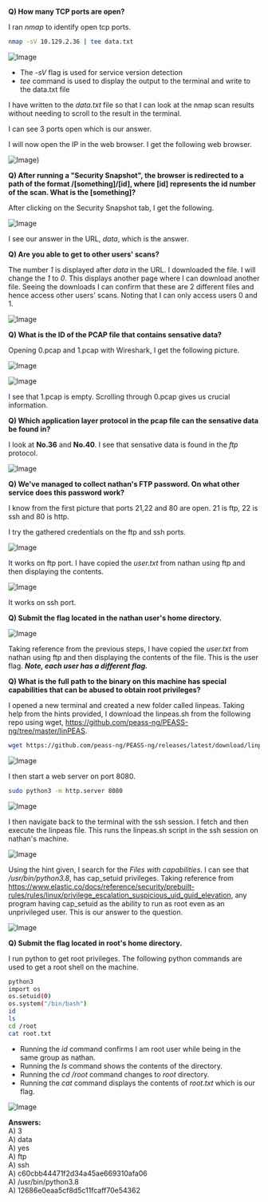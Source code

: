 **Q) How many TCP ports are open?**

I ran _nmap_ to identify open tcp ports.

```bash
nmap -sV 10.129.2.36 | tee data.txt
```

![Image](https://github.com/user-attachments/assets/fb39435e-9ffd-4f7c-9b6d-e0c01139f55b)

* The _-sV_ flag is used for service version detection
* *tee* command is used to display the output to the terminal and write to the data.txt file

I have written to the *data.txt* file so that I can look at the nmap scan results without needing to scroll to the result in the terminal.

I can see 3 ports open which is our answer.

I will now open the IP in the web browser. I get the following web browser.

![Image](https://github.com/user-attachments/assets/c949b935-6d42-4640-a143-0d80d655daa0))

**Q) After running a "Security Snapshot", the browser is redirected to a path of the format /[something]/[id], where [id] represents the id number of the scan. What is the [something]?**

After clicking on the Security Snapshot tab, I get the following.

![Image](https://github.com/user-attachments/assets/d4c88d41-a945-467d-ac55-85be0e2a0b6d)

I see our answer in the URL, *data*, which is the answer.

**Q) Are you able to get to other users' scans?**

The number *1* is displayed after *data* in the URL. I downloaded the file. I will change the *1* to *0*. This displays another page where I can download another file. Seeing the downloads I can confirm that these are 2 different files and hence access other users' scans. Noting that I can only access users 0 and 1. 

![Image](https://github.com/user-attachments/assets/1cd366ff-02c5-4748-87e9-de20d9722545)


**Q) What is the ID of the PCAP file that contains sensative data?**

Opening 0.pcap and 1.pcap with Wireshark, I get the following picture.

![Image](https://github.com/user-attachments/assets/ccbab88d-098b-4af8-83b0-9fd0d6ba2f4c)

![Image](https://github.com/user-attachments/assets/b8dfba77-aca0-47e0-a37e-ddb03faa0ca9)

I see that 1.pcap is empty.
Scrolling through 0.pcap gives us crucial information.

**Q) Which application layer protocol in the pcap file can the sensative data be found in?**

I look at **No.36** and **No.40**. I see that sensative data is found in the *ftp* protocol.  

![Image](https://github.com/user-attachments/assets/d4f06b14-d352-4b4f-bd8c-32911b849eba)

**Q) We've managed to collect nathan's FTP password. On what other service does this password work?**

I know from the first picture that ports 21,22 and 80 are open. 21 is ftp, 22 is ssh and 80 is http.

I try the gathered credentials on the ftp and ssh ports.

![Image](https://github.com/user-attachments/assets/9d7f9b2b-2877-4a38-9df3-46bd4f6d3b79)

It works on ftp port. I have copied the *user.txt* from nathan using ftp and then displaying the contents.

![Image](https://github.com/user-attachments/assets/0bb1b453-1cba-4b76-8267-6ef194d9b5fc)

It works on ssh port.


**Q) Submit the flag located in the nathan user's home directory.** 

![Image](https://github.com/user-attachments/assets/9d7f9b2b-2877-4a38-9df3-46bd4f6d3b79)

Taking reference from the previous steps, I have copied the *user.txt* from nathan using ftp and then displaying the contents of the file. This is the user flag. ***Note, each user has a different flag.***

**Q) What is the full path to the binary on this machine has special capabilities that can be abused to obtain root privileges?**

I opened a new terminal and created a new folder called linpeas. Taking help from the hints provided, I download the linpeas.sh from the following repo using wget, https://github.com/peass-ng/PEASS-ng/tree/master/linPEAS. 


```bash
wget https://github.com/peass-ng/PEASS-ng/releases/latest/download/linpeas.sh
```

![Image](https://github.com/user-attachments/assets/ba4ec3e9-c9f1-4b65-862a-06c2a68f41cd)

I then start a web server on port 8080.

```bash
sudo python3 -m http.server 8080
```

![Image](https://github.com/user-attachments/assets/0751b6f9-46dc-4bb5-9c34-7aaa0ae3304a)

I then navigate back to the terminal with the ssh session. I fetch and then execute the linpeas file. This runs the linpeas.sh script in the ssh session on nathan's machine. 

![Image](https://github.com/user-attachments/assets/e7d1fce3-d07d-4f84-aa2f-5acbaea4ad78)

Using the hint given, I search for the *Files with capabilities*. I can see that */usr/bin/python3.8*, has cap_setuid privileges. Taking reference from https://www.elastic.co/docs/reference/security/prebuilt-rules/rules/linux/privilege_escalation_suspicious_uid_guid_elevation, any program having cap_setuid as the ability to run as root even as an unprivileged user. This is our answer to the question.

![Image](https://github.com/user-attachments/assets/2ec8dd0b-4d52-4372-a84b-d2ab3a6c1e2f)

**Q) Submit the flag located in root's home directory.**

I run python to get root privileges. The following python commands are used to get a root shell on the machine.

```bash
python3
import os
os.setuid(0)
os.system("/bin/bash")
id
ls
cd /root
cat root.txt
```
- Running the *id* command confirms I am root user while being in the same group as nathan.
- Running the *ls* command shows the contents of the directory.
- Running the *cd /root* command changes to *root* directory.
- Running the *cat* command displays the contents of *root.txt* which is our flag.

![Image](https://github.com/user-attachments/assets/18bcfecd-d743-44d2-8429-371f1afb1ece)

**Answers: <br>**
A) 3 <br>
A) data
<br> A) yes
<br> A) ftp
<br> A) ssh
<br> A) c60cbb44471f2d34a45ae669310afa06
<br> A) /usr/bin/python3.8
<br> A) 12686e0eaa5cf8d5c11fcaff70e54362